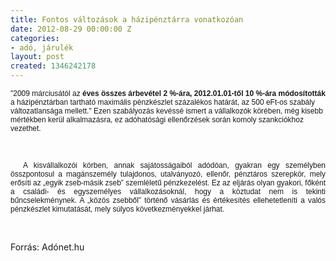 ```yaml
---
title: Fontos változások a házipénztárra vonatkozóan
date: 2012-08-29 00:00:00 Z
categories:
- adó, járulék
layout: post
created: 1346242178
---
```


<p><span style="font-size: 12px; font-family: Arial;">"2009 márciusától az <strong>éves összes árbevétel 2 %-ára, 2012.01.01-től 10 %-ára módosították</strong> a házipénztárban tartható maximális pénzkészlet százalékos határát, az 500 eFt-os szabály változatlansága mellett." Ezen szabályozás kevéssé ismert a vállalkozók körében, még kisebb mértékben kerül alkalmazásra, ez adóhatósági ellenőrzések során komoly szankciókhoz vezethet.</span></p><p class="MsoNormal" align="justify"><span style="font-size: 12px; font-family: Arial;"><!--break--><span style="mso-spacerun: yes;"><br></span></span></p><p class="MsoNormal" align="justify">&nbsp; <span style="font-size: 12px; font-family: Arial;"><span style="mso-spacerun: yes;"></span>A kisvállalkozói körben, annak sajátosságaiból adódóan, gyakran egy személyben összpontosul a magánszemély tulajdonos, utalványozó, ellenőr, pénztáros szerepkör, mely erősíti az „egyik zseb-másik zseb” szemléletű pénzkezelést. Ez az eljárás olyan gyakori, főként a családi- és egyszemélyes vállalkozásoknál, hogy a köztudat nem is tekinti bűncselekménynek. A „közös zsebből” történő vásárlás és értékesítés ellehetetleníti a valós pénzkészlet kimutatását, mely súlyos következményekkel járhat.</span></p><p class="MsoNormal" align="justify">&nbsp;</p><p class="MsoNormal" align="justify">Forrás: Adónet.hu<span style="font-size: 12px; font-family: Arial;"></span></p>
